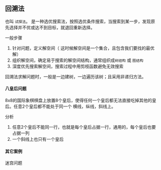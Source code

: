 

## 回溯法

也叫 `试探法`。 是一种选优搜索法，按照选优条件搜索，当搜索到某一步，发现原先选择并不优或达不到目标，就退回重新选择。


一般步骤

1. 针对问题，定义解空间（ 这时候解空间是一个集合，且包含我们要找的最优解）
2. 组织解空间，确定易于搜索的解空间结构，通常组织成`树结构` 或 `图结构`
3. 深度优先搜索解空间，搜索过程中用剪枝函数避免无效搜索

回溯法求解问题时，一般是一边建树，一边遍历该树；且采用非递归方法。


#### 八皇后问题

8x8的国际象棋棋盘上放置8个皇后，使得任何一个皇后都无法直接吃掉其他的皇后。任意2个皇后都不能处于同一个 横线，纵线，斜线上。

分析
1. 任意2个皇后不能同一行，也就是每个皇后占据一行，通用的，每个皇后也要占据一列  
2. 一个斜线上也只有一个皇后



#### 其它案例

迷宫问题  


